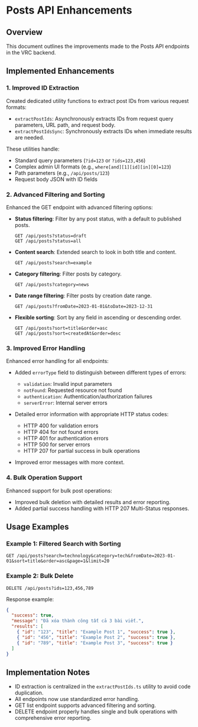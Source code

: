# Posts API Enhancements

## Overview

This document outlines the improvements made to the Posts API endpoints in the VRC backend.

## Implemented Enhancements

### 1. Improved ID Extraction

Created dedicated utility functions to extract post IDs from various request formats:

- `extractPostIds`: Asynchronously extracts IDs from request query parameters, URL path, and request body.
- `extractPostIdsSync`: Synchronously extracts IDs when immediate results are needed.

These utilities handle:
- Standard query parameters (`?id=123` or `?ids=123,456`)
- Complex admin UI formats (e.g., `where[and][1][id][in][0]=123`)
- Path parameters (e.g., `/api/posts/123`)
- Request body JSON with ID fields

### 2. Advanced Filtering and Sorting

Enhanced the GET endpoint with advanced filtering options:

- **Status filtering**: Filter by any post status, with a default to published posts.
  ```
  GET /api/posts?status=draft
  GET /api/posts?status=all
  ```

- **Content search**: Extended search to look in both title and content.
  ```
  GET /api/posts?search=example
  ```

- **Category filtering**: Filter posts by category.
  ```
  GET /api/posts?category=news
  ```

- **Date range filtering**: Filter posts by creation date range.
  ```
  GET /api/posts?fromDate=2023-01-01&toDate=2023-12-31
  ```

- **Flexible sorting**: Sort by any field in ascending or descending order.
  ```
  GET /api/posts?sort=title&order=asc
  GET /api/posts?sort=createdAt&order=desc
  ```

### 3. Improved Error Handling

Enhanced error handling for all endpoints:

- Added `errorType` field to distinguish between different types of errors:
  - `validation`: Invalid input parameters
  - `notFound`: Requested resource not found
  - `authentication`: Authentication/authorization failures
  - `serverError`: Internal server errors

- Detailed error information with appropriate HTTP status codes:
  - HTTP 400 for validation errors
  - HTTP 404 for not found errors
  - HTTP 401 for authentication errors
  - HTTP 500 for server errors
  - HTTP 207 for partial success in bulk operations

- Improved error messages with more context.

### 4. Bulk Operation Support

Enhanced support for bulk post operations:

- Improved bulk deletion with detailed results and error reporting.
- Added partial success handling with HTTP 207 Multi-Status responses.

## Usage Examples

### Example 1: Filtered Search with Sorting

```
GET /api/posts?search=technology&category=tech&fromDate=2023-01-01&sort=title&order=asc&page=1&limit=20
```

### Example 2: Bulk Delete

```
DELETE /api/posts?ids=123,456,789
```

Response example:
```json
{
  "success": true,
  "message": "Đã xóa thành công tất cả 3 bài viết.",
  "results": [
    { "id": "123", "title": "Example Post 1", "success": true },
    { "id": "456", "title": "Example Post 2", "success": true },
    { "id": "789", "title": "Example Post 3", "success": true }
  ]
}
```

## Implementation Notes

- ID extraction is centralized in the `extractPostIds.ts` utility to avoid code duplication.
- All endpoints now use standardized error handling.
- GET list endpoint supports advanced filtering and sorting.
- DELETE endpoint properly handles single and bulk operations with comprehensive error reporting.
